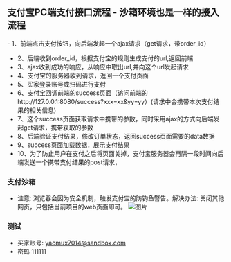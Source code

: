 ## 支付宝PC端支付接口流程 - 沙箱环境也是一样的接入流程
- 1、前端点击支付按钮，向后端发起一个ajax请求（get请求，带order_id）
- 2、后端收到order_id，根据支付宝的规则生成支付的url,返回前端
- 3、ajax收到成功的响应，从响应中取出url,并向这个url发起请求
- 4、支付宝的服务器收到请求，返回一个支付页面
- 5、买家登录账号或扫码进行支付
- 6、支付宝回调前端的success页面（访问前端的http://127.0.0.1:8080/success?xxx=xx&yy=yy）(请求中会携带本次支付结果的相关信息)
- 7、这个success页面获取请求中携带的参数，同时采用ajax的方式向后端发起get请求，携带获取的参数
- 8、后端验证支付结果，修改订单状态，返回success页面需要的data数据
- 9、success页面加载数据，展示支付结果
- 10、为了防止用户在支付之后将页面关掉，支付宝服务器会再隔一段时间向后端发送一个携带支付结果的post请求，





### 支付沙箱
- 注意: 浏览器会因为安全机制，触发支付宝的防钓鱼警告。解决办法: 关闭其他网页，只包括当前项目的web页面即可。
![图片](https://img-blog.csdn.net/20180716070329141?watermark/2/text/aHR0cHM6Ly9ibG9nLmNzZG4ubmV0L3Jlc2lsaWVudA==/font/5a6L5L2T/fontsize/400/fill/I0JBQkFCMA==/dissolve/70)

### 测试
- 买家账号: yaomux7014@sandbox.com
- 密码 111111
